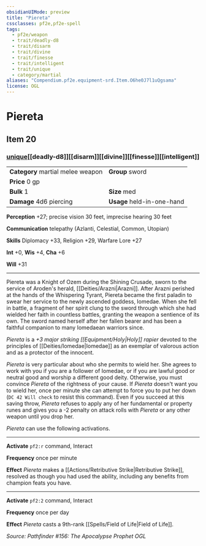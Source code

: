 ```yaml
---
obsidianUIMode: preview
title: "Piereta"
cssclasses: pf2e,pf2e-spell
tags:
  - pf2e/weapon
  - trait/deadly-d8
  - trait/disarm
  - trait/divine
  - trait/finesse
  - trait/intelligent
  - trait/unique
  - category/martial
aliases: "Compendium.pf2e.equipment-srd.Item.O6he0J7l1uQgsama"
license: OGL
---
```

# Piereta
## Item 20
### [unique](unique "Unique Rarity Trait")[[deadly-d8]][[disarm]][[divine]][[finesse]][[intelligent]]

|  |  |
| -- | -- |
| **Category** martial melee weapon | **Group** sword |
| **Price** 0 gp |  |
| **Bulk** 1 | **Size** med |
| **Damage** 4d6 piercing  | **Usage** held-in-one-hand |



**Perception** +27; precise vision 30 feet, imprecise hearing 30 feet

**Communication** telepathy (Azlanti, Celestial, Common, Utopian)

**Skills** Diplomacy +33, Religion +29, Warfare Lore +27

**Int** +0, **Wis** +4, **Cha** +6

**Will** +31

* * *

Piereta was a Knight of Ozem during the Shining Crusade, sworn to the service of Aroden's herald, [[Deities/Arazni|Arazni]]. After Arazni perished at the hands of the Whispering Tyrant, Piereta became the first paladin to swear her service to the newly ascended goddess, Iomedae. When she fell in battle, a fragment of her spirit clung to the sword through which she had wielded her faith in countless battles, granting the weapon a sentience of its own. The sword named herself after her fallen bearer and has been a faithful companion to many Iomedaean warriors since.

_Piereta_ is a _+3 major striking [[Equipment/Holy|Holy]] rapier_ devoted to the principles of [[Deities/Iomedae|Iomedae]] as an exemplar of valorous action and as a protector of the innocent.

_Piereta_ is very particular about who she permits to wield her. She agrees to work with you if you are a follower of Iomedae, or if you are lawful good or neutral good and worship a different good deity. Otherwise, you must convince _Piereta_ of the rightness of your cause. If _Piereta_ doesn't want you to wield her, once per minute she can attempt to force you to put her down (`DC 42 Will check` to resist this command). Even if you succeed at this saving throw, _Piereta_ refuses to apply any of her fundamental or property runes and gives you a -2 penalty on attack rolls with _Piereta_ or any other weapon until you drop her.

_Piereta_ can use the following activations.

* * *

**Activate** `pf2:r` command, Interact

**Frequency** once per minute

**Effect** _Piereta_ makes a [[Actions/Retributive Strike|Retributive Strike]], resolved as though you had used the ability, including any benefits from champion feats you have.

* * *

**Activate** `pf2:2` command, Interact

**Frequency** once per day

**Effect** _Piereta_ casts a 9th-rank [[Spells/Field of Life|Field of Life]].

*Source: Pathfinder #156: The Apocalypse Prophet*
*OGL*